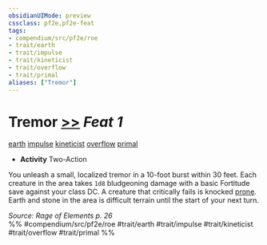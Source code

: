 ```yaml
---
obsidianUIMode: preview
cssclass: pf2e,pf2e-feat
tags:
- compendium/src/pf2e/roe
- trait/earth
- trait/impulse
- trait/kineticist
- trait/overflow
- trait/primal
aliases: ["Tremor"]
---
```

# Tremor  [>>](chapter-9-playing-the-game.md#Actions "Two-Action") *Feat 1*  
[earth](earth.md "Earth Energy & Element Trait")  [impulse](impulse-roe.md "Impulse Action & Ability Trait")  [kineticist](kineticist-roe.md "Kineticist Class Trait")  [overflow](overflow-roe.md "Overflow Action & Ability Trait")  [primal](primal.md "Primal Tradition Trait")  

- **Activity** Two-Action

You unleash a small, localized tremor in a 10-foot burst within 30 feet. Each creature in the area takes `1d8` bludgeoning damage with a basic Fortitude save against your class DC. A creature that critically fails is knocked [prone](conditions.md#Prone). Earth and stone in the area is difficult terrain until the start of your next turn.

*Source: Rage of Elements p. 26*  
%% #compendium/src/pf2e/roe #trait/earth #trait/impulse #trait/kineticist #trait/overflow #trait/primal %%